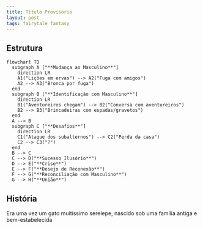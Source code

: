 ```yaml
---
title: Título Provisório
layout: post
tags: fairytale fantasy
---
```


## Estrutura

```mermaid
flowchart TD
  subgraph A ["**Mudança ao Masculino**"]
    direction LR
    A1("Lições em ervas") --> A2("Fuga com amigos")
    A2 --> A3("Bronca por fuga")
  end
  subgraph B ["**Identificação com Masculino**"]
    direction LR
    B1("Aventureiros chegam") --> B2("Conversa com aventureiros")
    B2 --> B3("Brincadeiras com espadas/gravetos")
  end
  A --> B
  subgraph C ["**Desafios**"]
    direction LR
    C1("Ataque dos subalternos") --> C2("Perda da casa")
    C2 --> C3("?")
  end
  B --> C
  C --> D("**Sucesso Ilusório**")
  D --> E("**Crise**")
  E --> F("**Desejo de Reconexão**")
  F --> G("**Reconciliação com Masculino**")
  G --> H("**União**")
```

## História

Era uma vez um gato muitíssimo serelepe, nascido sob uma família antiga e bem-estabelecida
